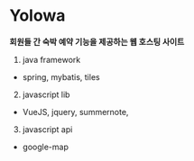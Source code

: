 # Yolowa
  **회원들 간 숙박 예약 기능을 제공하는 웹 호스팅 사이트**
1. java framework
  - spring, mybatis, tiles
2. javascript lib
  - VueJS, jquery, summernote, 
3. javascript api
  - google-map

